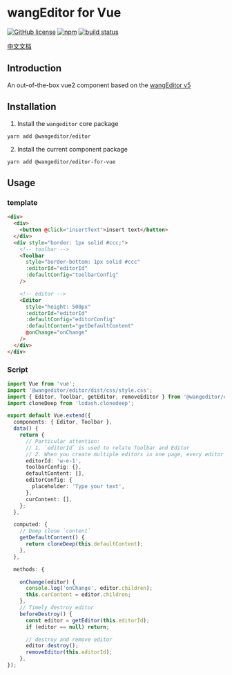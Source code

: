 # wangEditor for Vue

[![GitHub license](https://img.shields.io/badge/license-MIT-blue.svg)](https://github.com/facebook/react/blob/main/LICENSE) [![npm](https://img.shields.io/npm/v/@wangeditor/editor-for-vue.svg)](https://www.npmjs.com/package/@wangeditor/editor-for-vue/v/next) [![build status](https://github.com/vuejs/vue-next/actions/workflows/ci.yml/badge.svg?branch=master)](https://github.com/wangeditor-team/wangEditor-for-vue/actions)

[中文文档](./README-en.md)

## Introduction

An out-of-the-box vue2 component based on the [wangEditor v5](https://www.wangeditor.com/v5/guide/for-frame.html#vue2)

## Installation

1. Install the `wangeditor` core package

```shell
yarn add @wangeditor/editor
```

2. Install the current component package

```shell
yarn add @wangeditor/editor-for-vue
```

## Usage

### template

```html
<div>
  <div>
    <button @click="insertText">insert text</button>
  </div>
  <div style="border: 1px solid #ccc;">
    <!-- toolbar -->
    <Toolbar
      style="border-bottom: 1px solid #ccc"
      :editorId="editorId"
      :defaultConfig="toolbarConfig"
    />

    <!-- editor -->
    <Editor
      style="height: 500px"
      :editorId="editorId"
      :defaultConfig="editorConfig"
      :defaultContent="getDefaultContent"
      @onChange="onChange"
    />
  </div>
</div>
```

### Script

```ts
import Vue from 'vue';
import '@wangeditor/editor/dist/css/style.css';
import { Editor, Toolbar, getEditor, removeEditor } from '@wangeditor/editor-for-vue';
import cloneDeep from 'lodash.clonedeep';

export default Vue.extend({
  components: { Editor, Toolbar },
  data() {
    return {
      // Particular attention:
      // 1. `editorId` is used to relate Toolbar and Editor
      // 2. When you create multiple editors in one page, every editor must be unique
      editorId: 'w-e-1',
      toolbarConfig: {},
      defaultContent: [],
      editorConfig: {
        placeholder: 'Type your text',
      },
      curContent: [],
    };
  },

  computed: {
    // Deep clone `content`
    getDefaultContent() {
      return cloneDeep(this.defaultContent);
    },
  },

  methods: {

    onChange(editor) {
      console.log('onChange', editor.children);
      this.curContent = editor.children;
    },
    // Timely destroy editor
    beforeDestroy() {
      const editor = getEditor(this.editorId);
      if (editor == null) return;

      // destroy and remove editor
      editor.destroy();
      removeEditor(this.editorId);
    },
});
```
